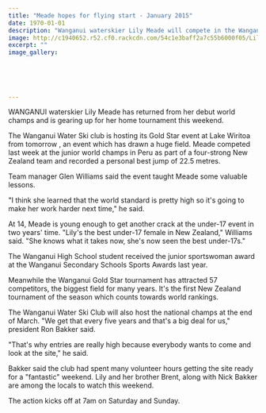 ```yaml
---
title: "Meade hopes for flying start - January 2015"
date: 1970-01-01
description: "Wanganui waterskier Lily Meade will compete in the Wanganui Gold Star tournament this weekend, just a week after the junior world champs in Peru, from the Wanganui Chronicle article 16 Jan 2015...."
image: http://c1940652.r52.cf0.rackcdn.com/54c1e3baff2a7c55b6000f05/Lily-Meade,waterskiing.jpg
excerpt: ""
image_gallery:
    
    
    
    
    
---
```


<p>WANGANUI waterskier Lily Meade has returned from her debut world champs and is gearing up for her home tournament this weekend.</p>
<p>The Wanganui Water Ski club is hosting its Gold Star event at Lake Wiritoa from tomorrow , an event which has drawn a huge field. Meade competed last week at the junior world champs in Peru as part of a four-strong New Zealand team and recorded a personal best jump of 22.5 metres.</p>
<p>Team manager Glen Williams said the event taught Meade some valuable lessons.</p>
<p>"I think she learned that the world standard is pretty high so it's going to make her work harder next time," he said.</p>
<p>At 14, Meade is young enough to get another crack at the under-17 event in two years' time. "Lily's the best under-17 female in New Zealand," Williams said. "She knows what it takes now, she's now seen the best under-17s."</p>
<p><span>The Wanganui High School student received the junior sportswoman award at the Wanganui Secondary Schools Sports Awards last year.</span></p>
<p>Meanwhile the Wanganui Gold Star tournament has attracted 57 competitors, the biggest field for many years. It's the first New Zealand tournament of the season which counts towards world rankings.</p>
<p>The Wanganui Water Ski Club will also host the national champs at the end of March. "We get that every five years and that's a big deal for us," president Ron Bakker said.</p>
<p>"That's why entries are really high because everybody wants to come and look at the site," he said.</p>
<p>Bakker said the club had spent many volunteer hours getting the site ready for a "fantastic" weekend. Lily and her brother Brent, along with Nick Bakker are among the locals to watch this weekend.</p>
<p>The action kicks off at 7am on Saturday and Sunday.</p>

